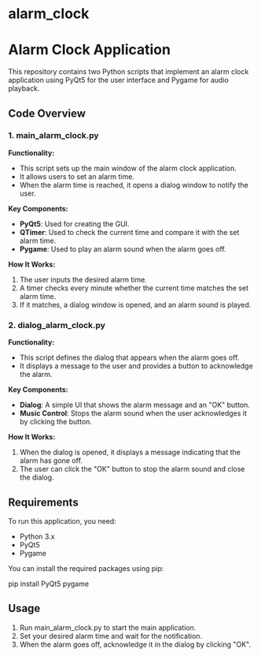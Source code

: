 # alarm_clock
# Alarm Clock Application

This repository contains two Python scripts that implement an alarm clock application using PyQt5 for the user interface and Pygame for audio playback.

## Code Overview

### 1. main_alarm_clock.py
    

**Functionality:**
- This script sets up the main window of the alarm clock application.
- It allows users to set an alarm time.
- When the alarm time is reached, it opens a dialog window to notify the user.

**Key Components:**
- **PyQt5**: Used for creating the GUI.
- **QTimer**: Used to check the current time and compare it with the set alarm time.
- **Pygame**: Used to play an alarm sound when the alarm goes off.

**How It Works:**
1. The user inputs the desired alarm time.
2. A timer checks every minute whether the current time matches the set alarm time.
3. If it matches, a dialog window is opened, and an alarm sound is played.

### 2. dialog_alarm_clock.py
        

**Functionality:**
- This script defines the dialog that appears when the alarm goes off.
- It displays a message to the user and provides a button to acknowledge the alarm.

**Key Components:**
- **Dialog**: A simple UI that shows the alarm message and an "OK" button.
- **Music Control**: Stops the alarm sound when the user acknowledges it by clicking the button.

**How It Works:**
1. When the dialog is opened, it displays a message indicating that the alarm has gone off.
2. The user can click the "OK" button to stop the alarm sound and close the dialog.

## Requirements

To run this application, you need:
- Python 3.x
- PyQt5
- Pygame

You can install the required packages using pip:

pip install PyQt5 pygame


## Usage

1. Run main_alarm_clock.py to start the main application.
2. Set your desired alarm time and wait for the notification.
3. When the alarm goes off, acknowledge it in the dialog by clicking "OK".


